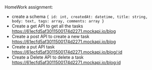 HomeWork assignment:


- create a schema
`{
    id: int,
    createdAt: datetime,
    title: string,
    body: text,
    tags: array,
    comments: array
}`
- Create a get API to get all the tasks
https://61ecfd5af3011500174d2271.mockapi.io/blog
- Create a post API to create a new task
https://61ecfd5af3011500174d2271.mockapi.io/blog
- Create a put API task
https://61ecfd5af3011500174d2271.mockapi.io/blog/:id
- Create a Delete API to delete a task
https://61ecfd5af3011500174d2271.mockapi.io/blog:id